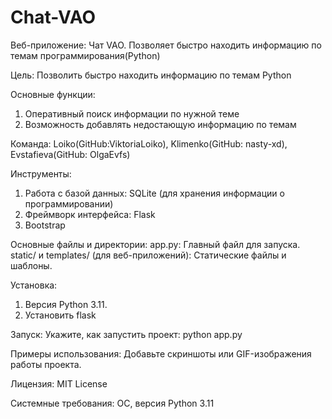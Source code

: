 # Chat-VAO
Веб-приложение: Чат VAO. Позволяет быстро находить информацию по темам программирования(Python)

Цель: Позволить быстро находить информацию по темам Python

Основные функции:
1. Оперативный поиск информации по нужной теме
2. Возможность добавлять недостающую информацию по темам

Команда: Loiko(GitHub:ViktoriaLoiko), Klimenko(GitHub: nasty-xd), Evstafieva(GitHub: OlgaEvfs)

Инструменты: 
1. Работа с базой данных: SQLite (для хранения информации о программировании)
2. Фреймворк интерфейса: Flask
3. Bootstrap

Основные файлы и директории:
app.py: Главный файл для запуска.
static/ и templates/ (для веб-приложений): Статические файлы и шаблоны.

Установка:
1. Версия Python 3.11.
2. Установить flask

Запуск:
Укажите, как запустить проект: python app.py

Примеры использования:
Добавьте скриншоты или GIF-изображения работы проекта.

Лицензия:
MIT License

Системные требования: 
ОС, версия Python 3.11
